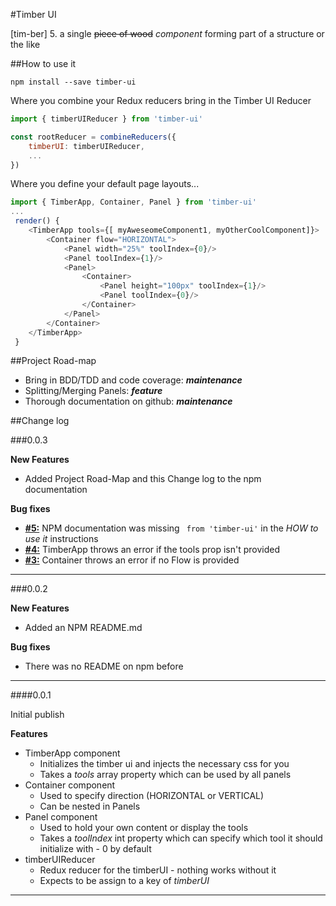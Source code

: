 #Timber UI

[tim-ber] 5. a single ~~piece of wood~~ _component_ forming part of a structure or the like

##How to use it

`npm install --save timber-ui`

Where you combine your Redux reducers bring in the Timber UI Reducer

```js
import { timberUIReducer } from 'timber-ui'

const rootReducer = combineReducers({
    timberUI: timberUIReducer,
    ...
})
```

Where you define your default page layouts...
```js
import { TimberApp, Container, Panel } from 'timber-ui'
...
 render() {
    <TimberApp tools={[ myAweseomeComponent1, myOtherCoolComponent]}>
        <Container flow="HORIZONTAL">
            <Panel width="25%" toolIndex={0}/>
            <Panel toolIndex={1}/>
            <Panel>
                <Container>
                    <Panel height="100px" toolIndex={1}/>
                    <Panel toolIndex={0}/>
                </Container>
            </Panel>
        </Container>
    </TimberApp>
 }
```

##Project Road-map

 - Bring in BDD/TDD and code coverage: **_maintenance_**
 - Splitting/Merging Panels: **_feature_**
 - Thorough documentation on github: **_maintenance_**

##Change log

###0.0.3

**New Features**
 - Added Project Road-Map and this Change log to the npm documentation

**Bug fixes**
 - [**#5:**](https://github.com/StJohn3D/timber-ui/issues/5) NPM documentation was missing ` from 'timber-ui'` in the _HOW to use it_ instructions
 - [**#4:**](https://github.com/StJohn3D/timber-ui/issues/4) TimberApp throws an error if the tools prop isn't provided
 - [**#3:**](https://github.com/StJohn3D/timber-ui/issues/3) Container throws an error if no Flow is provided
___
###0.0.2

**New Features**
 - Added an NPM README.md

**Bug fixes**
 - There was no README on npm before
___
####0.0.1

Initial publish

**Features**
 - TimberApp component
   - Initializes the timber ui and injects the necessary css for you
   - Takes a _tools_ array property which can be used by all panels
 - Container component
   - Used to specify direction (HORIZONTAL or VERTICAL)
   - Can be nested in Panels
 - Panel component
   - Used to hold your own content or display the tools
   - Takes a _toolIndex_ int property which can specify which tool it should initialize with - 0 by default
 - timberUIReducer
   - Redux reducer for the timberUI - nothing works without it
   - Expects to be assign to a key of _timberUI_
 ***